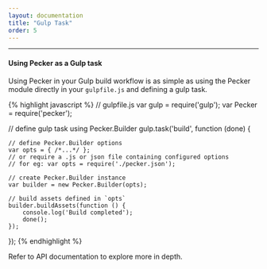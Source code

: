 ```yaml
---
layout: documentation
title: "Gulp Task"
order: 5
---
```


----

#### Using Pecker as a Gulp task
Using Pecker in your Gulp build workflow is as simple as using the Pecker module directly in your ```gulpfile.js``` and defining a gulp task.

{% highlight javascript %}
// gulpfile.js
var gulp = require('gulp');
var Pecker = require('pecker');

// define gulp task using Pecker.Builder
gulp.task('build', function (done) {

	// define Pecker.Builder options
	var opts = { /*...*/ };
	// or require a .js or json file containing configured options
	// for eg: var opts = require('./pecker.json');

	// create Pecker.Builder instance
	var builder = new Pecker.Builder(opts);

	// build assets defined in `opts`
	builder.buildAssets(function () {
		console.log('Build completed');
		done();
	}); 
});
{% endhighlight %}

Refer to API documentation to explore more in depth.